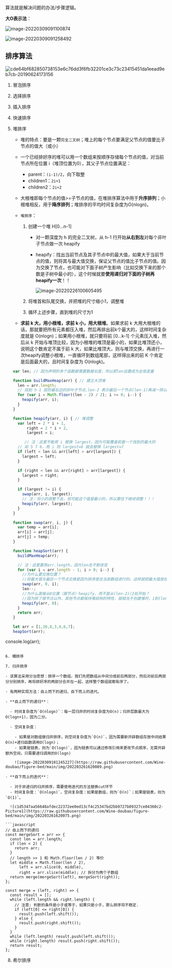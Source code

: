 算法就是解决问题的办法/步骤逻辑。

**大O表示法**：

![image-20220309091100874](https://raw.githubusercontent.com/Wine-doubao/figure-bed/main/img/202203261629984.png)

![image-20220309091258492](https://raw.githubusercontent.com/Wine-doubao/figure-bed/main/img/202203261629859.png)

## 排序算法

![cde64bf682850738153e6c76dd3f6fb32201ce3c73c23415451da1eead9eb7cb-20190624173156](https://raw.githubusercontent.com/Wine-doubao/figure-bed/main/img/202203261629109.jpg)

1. 冒泡排序

2. 选择排序

3. 插入排序

4. 快速排序

5. 堆排序

   - 堆的特点：要是一颗`完全二叉树`；堆上的每个节点要满足父节点的值要比子节点的值大（或小）

   - 一个已经排好序的堆可以用一个数组来按顺序存储每个节点的值，对当前节点所在位置 i（堆顶位置为0），其父子节点位置满足：

     - parent：`(i-1)/2`，向下取整
     - children1：`2i+1`
     - children2：`2i+2`

   - 大根堆即每个节点的值>=子节点的值，在堆排序算法中用于**升序排列**；小根堆相反，用于**降序排列**；堆排序的平均时间复杂度为O(nlogn)。

   - `堆排序`：

     1. 创建一个堆 H[0...n-1]

        - 对一颗深度为 h 的完全二叉树，从 h-1 行开始**从右到左**对每个非叶子节点做一次 heapify

        - heapify：找出当前节点及其子节点中的最大值，如果大于当前节点的值，则将其与最大值交换，保证父节点的值比子节点的值。因为交换了节点，也可能对下面子树产生影响（比如交换下来的那个数是子树中最小的），这个时候就要**使用递归对下面的子树再heapify一次**！！

          ![image-20220226100605495](https://raw.githubusercontent.com/Wine-doubao/figure-bed/main/img/202203261630215.png)

     2. 将堆首和队尾交换，并把堆的尺寸缩小1，调整堆

     3. 循环上述步骤，直到堆的尺寸为1
   
   - **求前 k 大，用小根堆，求前 k 小，用大根堆**。如果求前 k 大用大根堆的话，那就要把所有元素都压入堆，然后再排出前k个最大的，这样时间复杂度就是 O(nlogn)；如果用小根堆，就只要将前 [0...k-1] 个元素压入堆，然后从 k 开始与堆顶比较，因为小根堆的堆顶是最小的，如果比堆顶还小，说明这个数肯定不属于前 k 大，如果比堆顶大，则与堆顶交换，再进行一次heapify调整小根堆，一直循环到数组尾部，这样得出来的前 K 个肯定是后面最大的，且时间复杂度为 O(nlogk)。 
   
   ```javascript
   var len; // 因为声明的多个函数都需要数据长度，所以把len设置成为全局变量
   
   function buildMaxHeap(arr) { // 建立大顶堆
     len = arr.length;
     // 找到 h-1 层的最右边的非叶子节点,len-2 表示最后一个节点(len-1)再减一除以2
     for (var i = Math.floor((len - 2) / 2); i >= 0; i--) {
       heapify(arr, i);
     }
   }
   
   function heapify(arr, i) { // 堆调整
     var left = 2 * i + 1,
         right = 2 * i + 2,
         largest = i;
   
    	// 注：这里不能用 i 替换 largest，因为可能覆盖前面一个找到的最大的
     // 如 5 7 6，用 i 则 largest=6 就会替换 largest=7
     if (left < len && arr[left] > arr[largest]) {
       largest = left;
     }
   
     if (right < len && arr[right] > arr[largest]) {
       largest = right;
     }
   
     if (largest != i) {
       swap(arr, i, largest);
       // 注：将小的调整下去，但可能这个值是最小的，所以要往下继续调整！！！
       heapify(arr, largest);
     }
   }
   
   function swap(arr, i, j) {
     var temp = arr[i];
     arr[i] = arr[j];
     arr[j] = temp;
   }
   
   function heapSort(arr) {
     buildMaxHeap(arr);
   
     // 注：这里要用arr.length，因为len在不断改变
     for (var i = arr.length - 1; i > 0; i--) {
       //为什么要交换位置？
       //将最大值与最后一个节点交换是因为排序是在当前数组进行的，这样就把最大值放在了数组len-1处，再对arr[0...len-2]部分进行堆排序
       swap(arr, 0, i);
       len--;
       //为什么直接从0位置（跟节点）heapify，而不是从(len-2)/2处开始？
       //因为除了根节点以外，其他节点都保持堆结构的特性，就相当于创建堆时，1到(len-2)/2部分的heapify工作已经做好了
       heapify(arr, 0);
     }
     return arr;
   }
   
   let arr = [1,10,8,3,4,6,7];
   heapSort(arr);
console.log(arr);
   ```

6. 桶排序

7. 归并排序

   - 该算法采用分治思想：排序一个数组，我们先把数组从中间分成前后两部分，然后对前后两部分分别排序，再将排好序的两部分合并在一起，这样整个数组就都有序了。

   - 有两种实现方法：自上而下的递归、自下而上的迭代。

   - **自上而下的递归**：

     - 时间复杂度为`O(nlogn)`：每一层归并的时间复杂度为O(n)；归并层数最大为O(logn+1)，因为二分。

     - 空间复杂度：

       - 如果是对数组做归并排序，则空间复杂度为`O(n)`，因为需要新开辟数组存放中间结果O(n)+递归函数调用O(logn)；
       - 如果是链表，则为`O(logn)`，因为链表可以通过修改引用来更改节点顺序，无需开辟额外空间，只需要递归调用的O(logn)

       ![image-20220309101245227](https://raw.githubusercontent.com/Wine-doubao/figure-bed/main/img/202203261620089.png)

   - **自下而上的迭代**：

     - 对于非递归的归并排序，需要使用迭代的方法替换cut环节
     - 时间复杂度：`O(nlogn)`，空间复杂度：如果是数组，则为`O(n)`；如果是链表，则为`O(1)`。

     ![c1d5347aa56648afdec22372ee0ed13cf4c25347bd2bb9727b09327ce04360c2-Picture1](https://raw.githubusercontent.com/Wine-doubao/figure-bed/main/img/202203261620075.png)

   ```javascript
   // 自上而下的递归
   const mergeSort = arr => {
     const len = arr.length;
     if (len < 2) {
       return arr;
     }
     // length >> 1 和 Math.floor(len / 2) 等价
     let middle = Math.floor(len / 2),
         left = arr.slice(0, middle),
         right = arr.slice(middle); // 拆分为两个子数组
     return merge(mergeSort(left), mergeSort(right));
   };
   
   const merge = (left, right) => {
     const result = [];
     while (left.length && right.length) {
       // 注意: 判断的条件是小于或等于，如果只是小于，那么排序将不稳定.
       if (left[0] <= right[0]) {
         result.push(left.shift());
       } else {
         result.push(right.shift());
       }
     }
     while (left.length) result.push(left.shift());
     while (right.length) result.push(right.shift());
     return result;
   };
   ```

8. 希尔排序